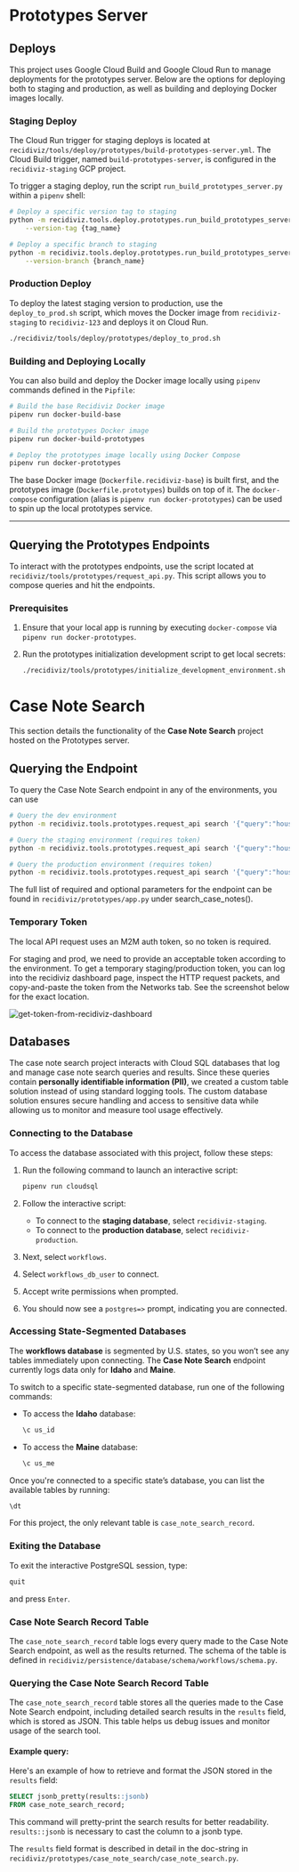 # Prototypes Server

## Deploys

This project uses Google Cloud Build and Google Cloud Run to manage deployments for the prototypes server. Below are the options for deploying both to staging and production, as well as building and deploying Docker images locally.

### Staging Deploy

The Cloud Run trigger for staging deploys is located at `recidiviz/tools/deploy/prototypes/build-prototypes-server.yml`. The Cloud Build trigger, named `build-prototypes-server`, is configured in the `recidiviz-staging` GCP project.

To trigger a staging deploy, run the script `run_build_prototypes_server.py` within a `pipenv` shell:

```bash
# Deploy a specific version tag to staging
python -m recidiviz.tools.deploy.prototypes.run_build_prototypes_server \
    --version-tag {tag_name}

# Deploy a specific branch to staging
python -m recidiviz.tools.deploy.prototypes.run_build_prototypes_server \
    --version-branch {branch_name}
```

### Production Deploy

To deploy the latest staging version to production, use the `deploy_to_prod.sh` script, which moves the Docker image from `recidiviz-staging` to `recidiviz-123` and deploys it on Cloud Run.

```bash
./recidiviz/tools/deploy/prototypes/deploy_to_prod.sh
```

### Building and Deploying Locally

You can also build and deploy the Docker image locally using `pipenv` commands defined in the `Pipfile`:

```bash
# Build the base Recidiviz Docker image
pipenv run docker-build-base

# Build the prototypes Docker image
pipenv run docker-build-prototypes

# Deploy the prototypes image locally using Docker Compose
pipenv run docker-prototypes
```

The base Docker image (`Dockerfile.recidiviz-base`) is built first, and the prototypes image (`Dockerfile.prototypes`) builds on top of it. The `docker-compose` configuration (alias is `pipenv run docker-prototypes`) can be used to spin up the local prototypes service.

---

## Querying the Prototypes Endpoints

To interact with the prototypes endpoints, use the script located at `recidiviz/tools/prototypes/request_api.py`. This script allows you to compose queries and hit the endpoints.

### Prerequisites

1. Ensure that your local app is running by executing `docker-compose` via `pipenv run docker-prototypes`.
2. Run the prototypes initialization development script to get local secrets:

   ```bash
   ./recidiviz/tools/prototypes/initialize_development_environment.sh
   ```

# Case Note Search

This section details the functionality of the **Case Note Search** project hosted on the Prototypes server.

## Querying the Endpoint

To query the Case Note Search endpoint in any of the environments, you can use

```bash
# Query the dev environment
python -m recidiviz.tools.prototypes.request_api search '{"query":"housing updates", "user_id":"fake_id", "state_code":"US_ID"}' get --target_env dev

# Query the staging environment (requires token)
python -m recidiviz.tools.prototypes.request_api search '{"query":"housing updates", "user_id":"fake_id", "state_code":"US_ID"}' get --target_env staging --token {token}

# Query the production environment (requires token)
python -m recidiviz.tools.prototypes.request_api search '{"query":"housing updates", "user_id":"fake_id", "state_code":"US_ID"}' get --target_env prod --token {token}
```

The full list of required and optional parameters for the endpoint can be found in `recidiviz/prototypes/app.py` under search_case_notes().

### Temporary Token

The local API request uses an M2M auth token, so no token is required.

For staging and prod, we need to provide an acceptable token according to the
environment. To get a temporary staging/production token, you can log into the recidiviz
dashboard page, inspect the HTTP request packets, and copy-and-paste the token from the
Networks tab. See the screenshot below for the exact location.

![get-token-from-recidiviz-dashboard](https://github.com/user-attachments/assets/aab0e82b-7205-4345-acac-4d0db97dd9dc)

## Databases

The case note search project interacts with Cloud SQL databases that log and manage case note search queries and results. Since these queries contain **personally identifiable information (PII)**, we created a custom table solution instead of using standard logging tools. The custom database solution ensures secure handling and access to sensitive data while allowing us to monitor and measure tool usage effectively.

### Connecting to the Database

To access the database associated with this project, follow these steps:

1. Run the following command to launch an interactive script:

   ```bash
   pipenv run cloudsql
   ```

2. Follow the interactive script:

   - To connect to the **staging database**, select `recidiviz-staging`.
   - To connect to the **production database**, select `recidiviz-production`.

3. Next, select `workflows`.

4. Select `workflows_db_user` to connect.

5. Accept write permissions when prompted.

6. You should now see a `postgres=>` prompt, indicating you are connected.

### Accessing State-Segmented Databases

The **workflows database** is segmented by U.S. states, so you won’t see any tables immediately upon connecting. The **Case Note Search** endpoint currently logs data only for **Idaho** and **Maine**.

To switch to a specific state-segmented database, run one of the following commands:

- To access the **Idaho** database:

  ```bash
  \c us_id
  ```

- To access the **Maine** database:

  ```bash
  \c us_me
  ```

Once you're connected to a specific state’s database, you can list the available tables by running:

```bash
\dt
```

For this project, the only relevant table is `case_note_search_record`.

### Exiting the Database

To exit the interactive PostgreSQL session, type:

```bash
quit
```

and press `Enter`.

### Case Note Search Record Table

The `case_note_search_record` table logs every query made to the Case Note Search endpoint, as well as the results returned.
The schema of the table is defined in `recidiviz/persistence/database/schema/workflows/schema.py`.

### Querying the Case Note Search Record Table

The `case_note_search_record` table stores all the queries made to the Case Note Search endpoint, including detailed search results in the `results` field, which is stored as JSON. This table helps us debug issues and monitor usage of the search tool.

#### Example query:

Here's an example of how to retrieve and format the JSON stored in the `results` field:

```sql
SELECT jsonb_pretty(results::jsonb)
FROM case_note_search_record;
```

This command will pretty-print the search results for better readability. `results::jsonb` is necessary to cast the column to a jsonb type.

The `results` field format is described in detail in the doc-string in `recidiviz/prototypes/case_note_search/case_note_search.py`.
